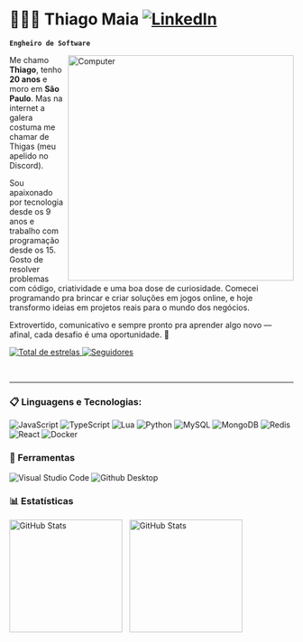 # 🧑🏻‍💻 Thiago Maia [![LinkedIn](https://custom-icon-badges.demolab.com/badge/LinkedIn-0A66C2?logo=linkedin-white&logoColor=fff)](https://www.linkedin.com/in/thiago-maia-9a9727300)

**`Engheiro de Software`**

<img src="https://raw.githubusercontent.com/MicaelliMedeiros/micaellimedeiros/master/image/computer-illustration.png" min-width="400px" max-width="400px" width="400px" align="right" alt="Computer">

Me chamo **Thiago**, tenho **20 anos** e moro em **São Paulo**.
Mas na internet a galera costuma me chamar de Thigas (meu apelido no Discord).

Sou apaixonado por tecnologia desde os 9 anos e trabalho com programação desde os 15.
Gosto de resolver problemas com código, criatividade e uma boa dose de curiosidade.
Comecei programando pra brincar e criar soluções em jogos online, e hoje transformo ideias em projetos reais para o mundo dos negócios.

Extrovertido, comunicativo e sempre pronto pra aprender algo novo — afinal, cada desafio é uma oportunidade. 🚀

<p align="left">
    <a href="https://github.com/ImString?tab=repositories&sort=stargazers">
        <img 
            alt="Total de estrelas" 
            title="Total de estrelas GitHub" 
            src="https://custom-icon-badges.demolab.com/github/stars/ThigasDevelopment?color=55960c&style=for-the-badge&labelColor=488207&logo=star&label=estrelas"
        />
    </a>
    <a href="https://github.com/ThigasDevelopment?tab=followers">
        <img 
            alt="Seguidores" 
            title="Me siga no GitHub" 
            src="https://custom-icon-badges.demolab.com/github/followers/ThigasDevelopment?color=236ad3&labelColor=1155ba&style=for-the-badge&logo=github&label=Seguidores&logoColor=white"
        />
    </a>
</p>

<br>

---

### :clipboard: Linguagens e Tecnologias:

  ![JavaScript](https://img.shields.io/badge/JavaScript-F7DF1E?style=for-the-badge&logo=javascript&logoColor=white)
  ![TypeScript](https://img.shields.io/badge/TypeScript-3178C6?style=for-the-badge&logo=typescript&logoColor=white)
  ![Lua](https://img.shields.io/badge/LUA-2C2D72?style=for-the-badge&logo=lua&logoColor=17042e)
  ![Python](https://img.shields.io/badge/Python-3573A7?style=for-the-badge&logo=python&logoColor=white)
  ![MySQL](https://img.shields.io/badge/MySQL-4479A1?style=for-the-badge&logo=mysql&logoColor=white)
  ![MongoDB](https://img.shields.io/badge/MongoDB-47A248?style=for-the-badge&logo=mongodb&logoColor=white)
  ![Redis](https://img.shields.io/badge/Redis-ff4235?style=for-the-badge&logo=redis&logoColor=white)
  ![React](https://img.shields.io/badge/React-00d0f6?style=for-the-badge&logo=react&logoColor=white)
  ![Docker](https://img.shields.io/badge/Docker-2496ED?style=for-the-badge&logo=docker&logoColor=white)

### 🚀 Ferramentas

  ![Visual Studio Code](https://img.shields.io/badge/VSCode-008B8B?style=for-the-badge&logo=coder&logoColor=blue)
  ![Github Desktop](https://img.shields.io/badge/GitHub_Desktop-gray?style=for-the-badge&logo=github&logoColor=purple)

### 📊 Estatísticas

<p>
  <img 
    align="left" 
    alt="GitHub Stats" 
    height="200" 
    style="padding-right: 10px;" 
    src="https://github-readme-stats.vercel.app/api?username=ThigasDevelopment&show_icons=true&theme=tokyonight&include_all_commits=true&locale=pt-br" 
  />

<img 
      align="left" 
      alt="GitHub Stats" 
      height="200" 
      src="https://github-readme-stats.vercel.app/api/top-langs/?username=ThigasDevelopment&theme=tokyonight&layout=compact&custom_title=Tecnologias&langs_count=9" 
  />

</p>
<br>
